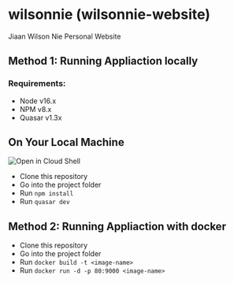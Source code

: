 # wilsonnie (wilsonnie-website)

Jiaan Wilson Nie Personal Website

## Method 1: Running Appliaction locally

### Requirements:

- Node v16.x
- NPM v8.x
- Quasar v1.3x

## On Your Local Machine

![Open in Cloud Shell](https://i.imgur.com/AO0yzUS.gif)

- Clone this repository
- Go into the project folder
- Run `npm install`
- Run `quasar dev`

## Method 2: Running Appliaction with docker

- Clone this repository
- Go into the project folder
- Run `docker build -t <image-name>`
- Run `docker run -d -p 80:9000 <image-name> `
